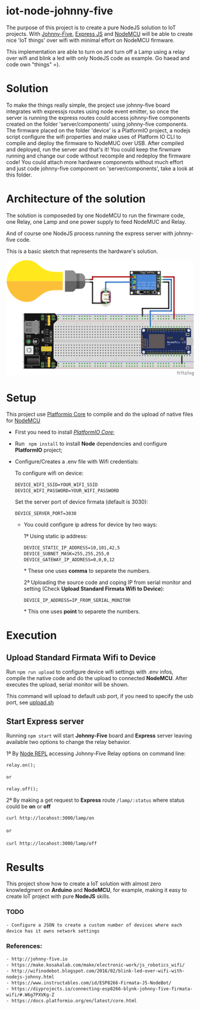 # iot-node-johnny-five

The purpose of this project is to create a pure NodeJS solution to IoT projects. With [Johnny-Five](http://johnny-five.io), [Express JS](http://expressjs.com) and [NodeMCU](http://nodemcu.com/index_en.html) will be able to create nice 'IoT things' over wifi with minimal effort on NodeMCU firmware.

This implementation are able to turn on and turn off a Lamp using a relay over wifi and blink a led with only NodeJS code as example. Go haead and code own "things" =).

# Solution

To make the things really simple, the project use johnny-five board integrates with expressjs routes using node event emitter, so once the server is running the express routes could access johnny-five components created on the folder 'server/components' using johnny-five components. The firmware placed on the folder 'device' is a PlatformIO project, a nodejs script configure the wifi properties and make uses of Platform IO CLI to compile and deploy the firmware to NodeMUC over USB. After compiled and deployed, run the server and that's it! You could keep the firwmare running and change our code without recompile and redeploy the firmware code! You could attach more hardware components without much effort and just code johnny-five component on 'server/components', take a look at this folder.

# Architecture of the solution
The solution is composeded by one NodeMCU to run the firwmare code, one Relay, one Lamp and one power supply to feed NodeMUC and Relay.

And of course one NodeJS process running the express server with johnny-five code.

This is a basic sketch that represents the hardware's solution.

![Sketch](sketch.png)

# Setup

This project use [Platformio Core](https://docs.platformio.org/en/latest/core.html) to compile and do the upload of native files for [NodeMCU](http://nodemcu.com/index_en.html)

 - First you need to install *[PlatformIO Core](https://docs.platformio.org/en/latest/installation.html)*;
 - Run ``` npm install``` to install **Node** dependencies and configure **PlatformIO** project;
 - Configure/Creates a .env file with Wifi credentials:

    To configure wifi on device:

    ```
    DEVICE_WIFI_SSID=YOUR_WIFI_SSID
    DEVICE_WIFI_PASSWORD=YOUR_WIFI_PASSWORD        
    ```

    Set the server port of device firmata (default is 3030):
    ```
    DEVICE_SERVER_PORT=3030
    ```

    -   You could configure ip adress for device by two ways:
    
        1ª Using static ip address:
        ```
        DEVICE_STATIC_IP_ADDRESS=10,101,42,5
        DEVICE_SUBNET_MASK=255,255,255,0
        DEVICE_GATEWAY_IP_ADDRESS=0,0,0,12
        ```
    
        \* These one uses **comma** to separete the numbers.

        2ª Uploading the source code and coping IP from serial monitor and setting (Check **Upload Standard Firmata Wifi to Device**):
        ```
        DEVICE_IP_ADDRESS=IP_FROM_SERIAL_MONITOR
        ```
        \* This one uses **point** to separete the numbers.

# Execution

## Upload Standard Firmata Wifi to Device

Run ```npm run upload``` to configure device wifi settings with .env infos, compile the native code and do the upload to connected **NodeMCU**. After executes the upload, serial monitor will be shown.

This command will upload to default usb port, if you need to specify the usb port, see [upload.sh](scripts/pio/upload.sh)

## Start Express server

Running ```npm start```  will start **Johnny-Five** board and **Express** server leaving available two options to change the relay behavior.

1ª By [Node REPL](https://nodejs.org/api/repl.html) accessing Johnny-Five Relay options on command line:
```
relay.on();

or

relay.off();
```

2ª By making a get request to **Express** route ```/lamp/:status``` where status could be **on** or **off**

```sh
curl http://locahost:3000/lamp/on

or

curl http://locahost:3000/lamp/off
```

# Results

This project show how to create a IoT solution with almost zero knowledgment on **Arduino** and **NodeMCU**, for example, making it easy to create IoT project with  pure **NodeJS** skills.


### TODO
    - Configure a JSON to create a custom number of devices where each device has it owns network settings

### References:
    - http://johnny-five.io
    - https://make.kosakalab.com/make/electronic-work/js_robotics_wifi/
    - http://wifinodebot.blogspot.com/2016/02/blink-led-over-wifi-with-nodejs-johnny.html
    - https://www.instructables.com/id/ESP8266-Firmata-J5-NodeBot/
    - https://diyprojects.io/connecting-esp8266-blynk-johnny-five-firmata-wifi/#.W6g7PXVKg-Z
    - https://docs.platformio.org/en/latest/core.html
